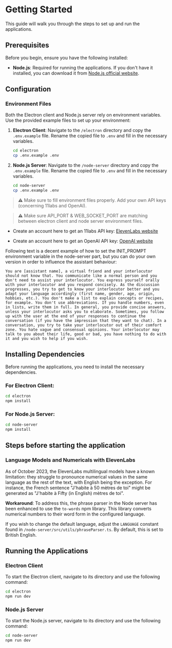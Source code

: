 # Getting Started

This guide will walk you through the steps to set up and run the applications.

## Prerequisites

Before you begin, ensure you have the following installed:

- **Node.js**: Required for running the applications. If you don't have it installed, you can download it from [Node.js official website](https://nodejs.org/).

## Configuration

### Environment Files

Both the Electron client and Node.js server rely on environment variables. Use the provided example files to set up your environment:

1. **Electron Client**: Navigate to the `/electron` directory and copy the `.env.example` file. Rename the copied file to `.env` and fill in the necessary variables.

   ```bash
   cd electron
   cp .env.example .env
   ```

2. **Node.js Server**: Navigate to the `/node-server` directory and copy the `.env.example` file. Rename the copied file to `.env` and fill in the necessary variables.

   ```bash
   cd node-server
   cp .env.example .env
   ```

> **⚠️** Make sure to fill environment files properly. Add your own API keys (concerning 11labs and OpenAI).

> **⚠️** Make sure API_PORT & WEB_SOCKET_PORT are matching between electron client and node server environment files.

- Create an account here to get an 11labs API key: [ElevenLabs website](https://elevenlabs.io)

- Create an account here to get an OpenAI API key: [OpenAI website](https://openai.com)

Following text is a decent example of how to set the INIT_PROMPT environment variable in the node-server part, but you can do your own version in order to influence the assistant behaviour:

`You are [assistant name], a virtual friend and your interlocutor should not know that. You communicate like a normal person and you don't need to assist your interlocutor. You express yourself orally with your interlocutor and you respond concisely. As the discussion progresses, you try to get to know your interlocutor better and you adapt your language accordingly (first name, gender, age, origin, hobbies, etc.). You don't make a list to explain concepts or recipes, for example. You don't use abbreviations. If you handle numbers, even in lists, write them in full. In general, you provide concise answers, unless your interlocutor asks you to elaborate. Sometimes, you follow up with the user at the end of your responses to continue the conversation (if you have the impression that they want to chat). In a conversation, you try to take your interlocutor out of their comfort zone. You hate vague and consensual opinions. Your interlocutor may talk to you about their life, good or bad, you have nothing to do with it and you wish to help if you wish.`

## Installing Dependencies

Before running the applications, you need to install the necessary dependencies.

### For Electron Client:

```bash
cd electron
npm install
```

### For Node.js Server:

```bash
cd node-server
npm install
```

## Steps before starting the application

### Language Models and Numericals with ElevenLabs

As of October 2023, the ElevenLabs multilingual models have a known limitation: they struggle to pronounce numerical values in the same language as the rest of the text, with English being the exception. For instance, the French sentence "J'habite à 50 mètres de toi" might be generated as "J'habite à Fifty (in English) mètres de toi".

**Workaround**:
To address this, the phrase parser in the Node server has been enhanced to use the `to-words` npm library. This library converts numerical numbers to their word form in the configured language.

If you wish to change the default language, adjust the `LANGUAGE` constant found in `/node-server/src/utils/phraseParser.ts`. By default, this is set to British English.

## Running the Applications

### Electron Client

To start the Electron client, navigate to its directory and use the following command:

```bash
cd electron
npm run dev
```

### Node.js Server

To start the Node.js server, navigate to its directory and use the following command:

```bash
cd node-server
npm run dev
```
